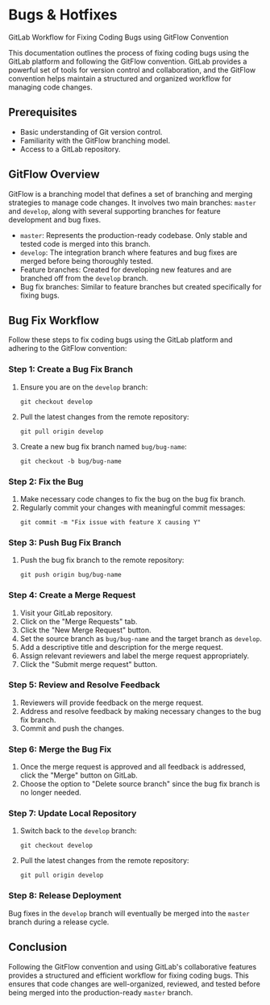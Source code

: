 # Bugs & Hotfixes
GitLab Workflow for Fixing Coding Bugs using GitFlow Convention

This documentation outlines the process of fixing coding bugs using the GitLab platform and following the GitFlow convention. GitLab provides a powerful set of tools for version control and collaboration, and the GitFlow convention helps maintain a structured and organized workflow for managing code changes.

## Prerequisites

- Basic understanding of Git version control.
- Familiarity with the GitFlow branching model.
- Access to a GitLab repository.

## GitFlow Overview

GitFlow is a branching model that defines a set of branching and merging strategies to manage code changes. It involves two main branches: `master` and `develop`, along with several supporting branches for feature development and bug fixes.

- `master`: Represents the production-ready codebase. Only stable and tested code is merged into this branch.
- `develop`: The integration branch where features and bug fixes are merged before being thoroughly tested.
- Feature branches: Created for developing new features and are branched off from the `develop` branch.
- Bug fix branches: Similar to feature branches but created specifically for fixing bugs.

## Bug Fix Workflow

Follow these steps to fix coding bugs using the GitLab platform and adhering to the GitFlow convention:

### Step 1: Create a Bug Fix Branch

1. Ensure you are on the `develop` branch:
   ```
   git checkout develop
   ```

2. Pull the latest changes from the remote repository:
   ```
   git pull origin develop
   ```

3. Create a new bug fix branch named `bug/bug-name`:
   ```
   git checkout -b bug/bug-name
   ```

### Step 2: Fix the Bug

1. Make necessary code changes to fix the bug on the bug fix branch.
2. Regularly commit your changes with meaningful commit messages:
   ```
   git commit -m "Fix issue with feature X causing Y"
   ```

### Step 3: Push Bug Fix Branch

1. Push the bug fix branch to the remote repository:
   ```
   git push origin bug/bug-name
   ```

### Step 4: Create a Merge Request

1. Visit your GitLab repository.
2. Click on the "Merge Requests" tab.
3. Click the "New Merge Request" button.
4. Set the source branch as `bug/bug-name` and the target branch as `develop`.
5. Add a descriptive title and description for the merge request.
6. Assign relevant reviewers and label the merge request appropriately.
7. Click the "Submit merge request" button.

### Step 5: Review and Resolve Feedback

1. Reviewers will provide feedback on the merge request.
2. Address and resolve feedback by making necessary changes to the bug fix branch.
3. Commit and push the changes.

### Step 6: Merge the Bug Fix

1. Once the merge request is approved and all feedback is addressed, click the "Merge" button on GitLab.
2. Choose the option to "Delete source branch" since the bug fix branch is no longer needed.

### Step 7: Update Local Repository

1. Switch back to the `develop` branch:
   ```
   git checkout develop
   ```

2. Pull the latest changes from the remote repository:
   ```
   git pull origin develop
   ```

### Step 8: Release Deployment

Bug fixes in the `develop` branch will eventually be merged into the `master` branch during a release cycle.

## Conclusion

Following the GitFlow convention and using GitLab's collaborative features provides a structured and efficient workflow for fixing coding bugs. This ensures that code changes are well-organized, reviewed, and tested before being merged into the production-ready `master` branch.